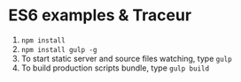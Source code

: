 ES6 examples & Traceur
============
1. ```npm install```
1. ```npm install gulp -g```
1. To start static server and source files watching, type ```gulp```
1. To build production scripts bundle, type ```gulp build```
